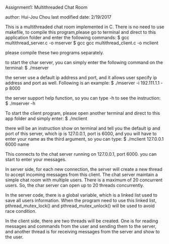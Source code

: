 Assignment1: Multithreaded Chat Room

author: Hui-Jou Chou
last modified date: 2/19/2017

This is a multithreaded chat room implemented in C. There is no need to use makefile,
to compile this program,please go to terminal and direct to this application folder and enter the following commands:
$ gcc multithread_server.c -o mserver
$ gcc gcc multithread_client.c -o mclient

please compile these two programs separately.

to start the char server, you can simply enter the following command on the terminal:
$ ./mserver

the server use a default ip address and port, and it allows user specify ip address and port as well. Following is an example:
$ ./mserver -i 192.111.1.1 -p 8000

the server support help function, so you can type -h to see the instruction:
$ ./mserver -h

To start the client program, please open another terminal and direct to this app folder and simply enter:
$ ./mclient

there will be an instruction show on terminal and tell you the default ip and port of this server, which ip is 127.0.0.1, port is 6000, and you will have to enter your name as the third argument, so you can type:
$ ./mclient 127.0.0.1 6000 name

This connects to the chat server running on 127.0.0.1, port 6000. you can start to enter your messages.



In server side, for each new connection, the server will create a new thread to accept incoming messages from this client. The chat server maintain a simple chat room with multiple users. There is a maximum of 20 concurrent users. So, the char server can open up to 20 threads concurrently.

In the server code, there is a global variable, which is a linked list used to save all users information. When the program need to use this linked list, pthread_mutex_lock() and pthread_mutex_unlock() will be used to avoid race condition.


In the client side, there are two threads will be created. One is for reading messages and commands from the user and sending them to the server, and another thread is for receiving messages from the server and show to the user.











